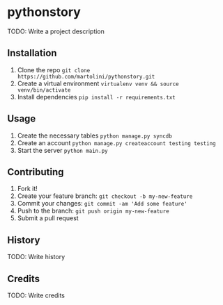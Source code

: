 # pythonstory

TODO: Write a project description
## Installation
1. Clone the repo
`git clone https://github.com/martolini/pythonstory.git`
2. Create a virtual environment
`virtualenv venv && source venv/bin/activate`
3. Install dependencies
`pip install -r requirements.txt`

## Usage
1. Create the necessary tables
`python manage.py syncdb`
2. Create an account
`python manage.py createaccount testing testing`
3. Start the server
`python main.py`

## Contributing
1. Fork it!
2. Create your feature branch: `git checkout -b my-new-feature`
3. Commit your changes: `git commit -am 'Add some feature'`
4. Push to the branch: `git push origin my-new-feature`
5. Submit a pull request
## History
TODO: Write history
## Credits
TODO: Write credits
